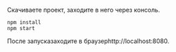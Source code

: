 



Скачиваете проект, заходите в него через консоль.

```
npm install
npm start
```

После запусказаходите в браузерhttp://localhost:8080.



